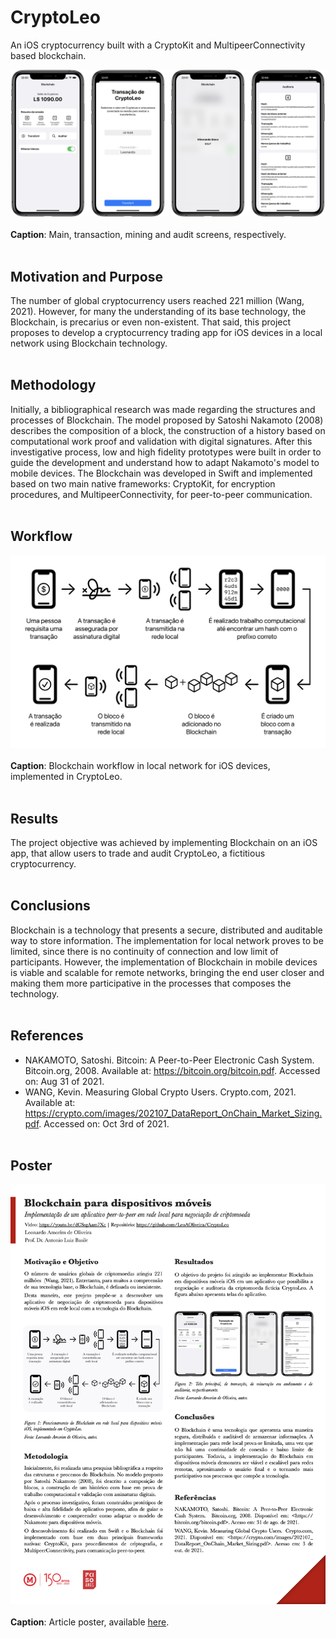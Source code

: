 # CryptoLeo
An iOS cryptocurrency built with a CryptoKit and MultipeerConnectivity based blockchain.


![alt text](https://github.com/LeoAOliveira/CryptoLeo/blob/af911db8f2eecbee07e4a7f1cb00a4144c6cab55/Resources/CryptoLeo_Screens.png) <br/><br/>
**Caption**: Main, transaction, mining and audit screens, respectively.
<br/><br/>

## Motivation and Purpose
The number of global cryptocurrency users reached 221 million (Wang, 2021). However, for many the understanding of its base technology, the Blockchain, is precarius or even non-existent. That said, this project proposes to develop a cryptocurrency trading app for iOS devices in a local network using Blockchain technology.
<br/><br/>

## Methodology
Initially, a bibliographical research was made regarding the structures and processes of Blockchain. The model proposed by Satoshi Nakamoto (2008) describes the composition of a block, the construction of a history based on computational work proof and validation with digital signatures. After this investigative process, low and high fidelity prototypes were built in order to guide the development and understand how to adapt Nakamoto's model to mobile devices.
The Blockchain was developed in Swift and implemented based on two main native frameworks: CryptoKit, for encryption procedures, and MultipeerConnectivity, for peer-to-peer communication.
<br/><br/>

## Workflow
![alt text](https://github.com/LeoAOliveira/CryptoLeo/blob/af911db8f2eecbee07e4a7f1cb00a4144c6cab55/Resources/Blockchain_Workflow.png) <br/><br/>
**Caption**: Blockchain workflow in local network for iOS devices, implemented in CryptoLeo.
<br/><br/>

## Results
The project objective was achieved by implementing Blockchain on an iOS app, that allow users to trade and audit CryptoLeo, a fictitious cryptocurrency.
<br/><br/>

## Conclusions
Blockchain is a technology that presents a secure, distributed and auditable way to store information. The implementation for local network proves to be limited, since there is no continuity of connection and low limit of participants. However, the implementation of Blockchain in mobile devices is viable and scalable for remote networks, bringing the end user closer and making them more participative in the processes that composes the technology.
<br/><br/>

## References
- NAKAMOTO, Satoshi. Bitcoin: A Peer-to-Peer Electronic Cash System. Bitcoin.org, 2008. Available at: <https://bitcoin.org/bitcoin.pdf>. Accessed on: Aug 31 of 2021.
- WANG, Kevin. Measuring Global Crypto Users. Crypto.com, 2021. Available at: <https://crypto.com/images/202107_DataReport_OnChain_Market_Sizing.pdf>. Accessed on: Oct 3rd of 2021.
<br/><br/>

## Poster
![alt text](https://github.com/LeoAOliveira/CryptoLeo/blob/edaea3beb79e5d9d8d595fc3e8b45602f9892b75/Resources/Poster.png) <br/><br/>
**Caption**: Article poster, available [here](https://github.com/LeoAOliveira/CryptoLeo/blob/develop/Leonardo_Oliveira_poster.pdf).
<br/><br/>

